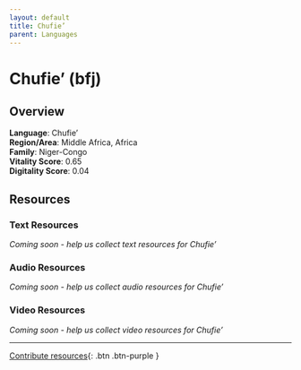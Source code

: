 ```yaml
---
layout: default
title: Chufie’
parent: Languages
---
```


# Chufie’ (bfj)

## Overview

**Language**: Chufie’  
**Region/Area**: Middle Africa, Africa  
**Family**: Niger-Congo  
**Vitality Score**: 0.65  
**Digitality Score**: 0.04  

## Resources

### Text Resources
*Coming soon - help us collect text resources for Chufie’*

### Audio Resources
*Coming soon - help us collect audio resources for Chufie’*

### Video Resources
*Coming soon - help us collect video resources for Chufie’*

---

[Contribute resources](https://fairtrain.github.io/){: .btn .btn-purple }
